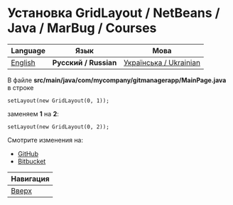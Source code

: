 # Установка GridLayout / NetBeans / Java / MarBug / Courses

| Language | Язык | Мова |
| -------- | ---- | ---- |
| [English](README.md) | **Русский / Russian** | [Українська / Ukrainian](README.uk.md) |

В файле **src/main/java/com/mycompany/gitmanagerapp/MainPage.java** в строке

    setLayout(new GridLayout(0, 1));

заменяем **1** на **2**:

    setLayout(new GridLayout(0, 2));

Смотрите изменения на:

* [GitHub](https://github.com/marbug/courses-marbug-java/compare/v4.2_set-grid-layout...v4.3_change-grid-layout-params)
* [Bitbucket](https://bitbucket.org/marbug/courses-marbug-java/branches/compare/v4.3_change-grid-layout-params%0Dv4.2_set-grid-layout#diff)

| Навигация                |
| ------------------------ |
| [Вверх](../README.ru.md) |
